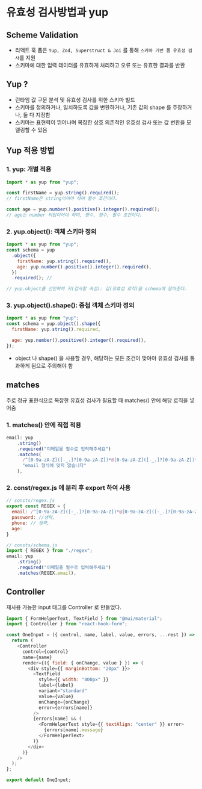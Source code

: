 # 유효성 검사방법과 yup

## Scheme Validation

- 리액트 훅 폼은 `Yup, Zod, Superstruct & Joi` 를 통해 `스키마 기반 폼 유효성 검사`를 지원
- 스키마에 대한 입력 데이터를 유효하게 처리하고 오류 또는 유효한 결과를 반환

## Yup ?

- 런타임 값 구문 분석 및 유효성 검사를 위한 스키마 빌드
- 스키마를 정의하거나, 일치하도록 값을 변환하거나, 기존 값의 shape 를 주장하거나, 둘 다 지정함
- 스키마는 표현력이 뛰어나며 복잡한 상호 의존적인 유효성 검사 또는 값 변환을 모델링할 수 있음

## Yup 적용 방법

### 1. yup: 개별 적용

```javascript
import * as yup from "yup";

const firstName = yup.string().required();
// firstName은 string이어야 하며 필수 조건이다.

const age = yup.number().positive().integer().required();
// age는 number 타입이어야 하며, 양수, 정수, 필수 조건이다.
```

### 2. yup.object(): 객체 스키마 정의

```javascript
import * as yup from "yup";
const schema = yup
  .object({
    firstName: yup.string().required(),
    age: yup.number().positive().integer().required(),
  })
  .required(); //

// yup.object를 선언하여 키(검사할 속성): 값(유효성 로직)을 schema에 담아준다.
```

### 3. yup.object().shape(): 중첩 객체 스키마 정의

```javascript
import * as yup from "yup";
const schema = yup.object().shape({
  firstName: yup.string().required,

  age: yup.number().positive().integer().required(),
});
```

- object 나 shape() 을 사용할 경우, 해당하는 모든 조건이 맞아야 유효성 검사를 통과하게 됨으로 주의해야 함

## matches

주로 정규 표현식으로 복잡한 유효성 검사가 필요할 때 matches() 안에 해당 로직을 넣어줌

### 1. matches() 안에 직접 적용

```javascript
email: yup
    .string()
    .required("이메일을 필수로 입력해주세요")
    .matches(
      /^[0-9a-zA-Z]([-_.]?[0-9a-zA-Z])*@[0-9a-zA-Z]([-_.]?[0-9a-zA-Z])*\.[a-zA-Z]{2,3}$/i,
      "email 형식에 맞지 않습니다"
    ),
```

### 2. const/regex.js 에 분리 후 export 하여 사용

```javascript
// consts/regex.js
export const REGEX = {
  email: /^[0-9a-zA-Z]([-_.]?[0-9a-zA-Z])*@[0-9a-zA-Z]([-_.]?[0-9a-zA-Z])*\.[a-zA-Z]{2,3}$/i,
  password: //생략,
  phone: // 생략,
  age:
}

// consts/schema.js
import { REGEX } from "./regex";
email: yup
    .string()
    .required("이메일을 필수로 입력해주세요")
    .matches(REGEX.email),
```

## Controller

재사용 가능한 input 태그를 Controller 로 만들었다.

```javascript
import { FormHelperText, TextField } from "@mui/material";
import { Controller } from "react-hook-form";

const OneInput = ({ control, name, label, value, errors, ...rest }) => {
  return (
    <Controller
      control={control}
      name={name}
      render={({ field: { onChange, value } }) => (
        <div style={{ marginBottom: "20px" }}>
          <TextField
            style={{ width: "400px" }}
            label={label}
            variant="standard"
            value={value}
            onChange={onChange}
            error={errors[name]}
          />
          {errors[name] && (
            <FormHelperText style={{ textAlign: "center" }} error>
              {errors[name].message}
            </FormHelperText>
          )}
        </div>
      )}
    />
  );
};

export default OneInput;
```
